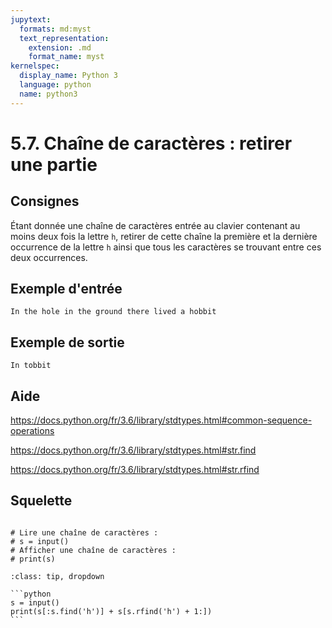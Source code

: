 ```yaml
---
jupytext:
  formats: md:myst
  text_representation:
    extension: .md
    format_name: myst
kernelspec:
  display_name: Python 3
  language: python
  name: python3
---
```


# 5.7. Chaîne de caractères : retirer une partie

## Consignes

Étant donnée une chaîne de caractères entrée au clavier contenant au moins deux fois la lettre `h`, retirer de cette chaîne la première et la dernière occurrence de la lettre `h` ainsi que tous les caractères se trouvant entre ces deux occurrences.

## Exemple d'entrée

```
In the hole in the ground there lived a hobbit
```

## Exemple de sortie

```
In tobbit
```

## Aide

https://docs.python.org/fr/3.6/library/stdtypes.html#common-sequence-operations

https://docs.python.org/fr/3.6/library/stdtypes.html#str.find

https://docs.python.org/fr/3.6/library/stdtypes.html#str.rfind


## Squelette

```{code-cell} ipython3

# Lire une chaîne de caractères :
# s = input()
# Afficher une chaîne de caractères :
# print(s)

```

````{admonition} Cliquez ici pour voir la solution
:class: tip, dropdown

```python
s = input()
print(s[:s.find('h')] + s[s.rfind('h') + 1:])
```
````
